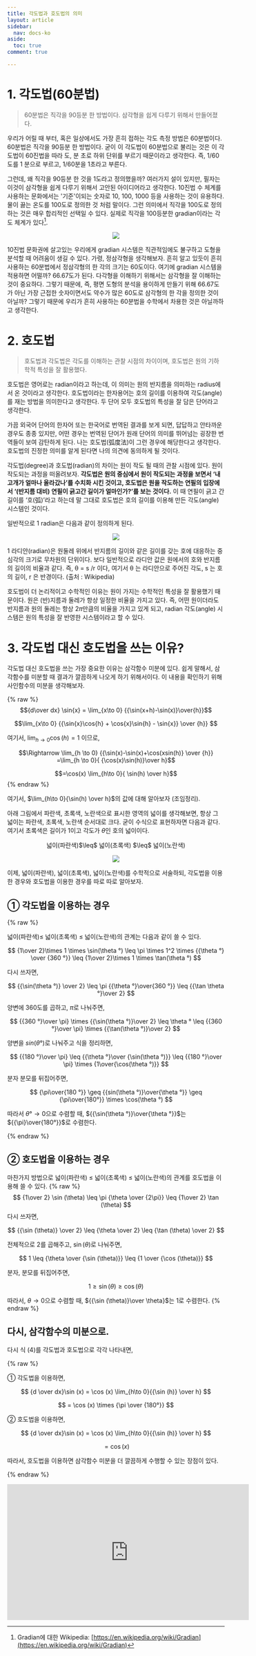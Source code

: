 ```yaml
---
title: 각도법과 호도법의 의미
layout: article
sidebar:
  nav: docs-ko
aside:
  toc: true
comment: true

---
```



# 1. 각도법(60분법)
>60분법은 직각을 90등분 한 방법이다. 삼각형을 쉽게 다루기 위해서 만들어졌다.

   우리가 어릴 때 부터, 혹은 일상에서도 가장 흔히 접하는 각도 측정 방법은 60분법이다. 60분법은 직각을 90등분 한 방법이다. 굳이 이 각도법이 60분법으로 불리는 것은 이 각도법이 60진법을 따라 도, 분 초로 하위 단위를 부르기 때문이라고 생각한다. 즉, 1/60도를 1 분으로 부르고, 1/60분을 1초라고 부른다. 

   그런데, 왜 직각을 90등분 한 것을 1도라고 정의했을까? 여러가지 설이 있지만, 필자는 이것이 삼각형을 쉽게 다루기 위해서 고안된 아이디어라고 생각한다. 10진법 수 체계를 사용하는 문화에서는 '기준'이되는 숫자로 10, 100, 1000 등을 사용하는 것이 유용하다. 물이 끓는 온도를 100도로 정의한 것 처럼 말이다. 그런 의미에서 직각을 100도로 정의하는 것은 매우 합리적인 선택일 수 있다. 실제로 직각을 100등분한 gradian이라는 각도 체계가 있다[^1].
<p align="center">
  <img src="https://support.esri.com/~/media/Support/GISDictionary/gradian.jpg">
</p>
   10진법 문화권에 살고있는 우리에게 gradian 시스템은 직관적임에도 불구하고 도형을 분석할 때 어려움이 생길 수 있다. 가령, 정삼각형을 생각해보자. 흔히 알고 있듯이 흔히 사용하는 60분법에서 정삼각형의 한 각의 크기는 60도이다. 여기에 gradian 시스템을 적용하면 어떨까? 66.67도가 된다. 다각형을 이해하기 위해서는 삼각형을 잘 이해하는 것이 중요하다. 그렇기 때문에, 즉, 평면 도형의 분석을 용이하게 만들기 위해 66.67도가 아닌 가장 근접한 숫자이면서도 약수가 많은 60도로 삼각형의 한 각을 정의한 것이 아닐까? 그렇기 때문에 우리가 흔히 사용하는 60분법을 수학에서 차용한 것은 아닐까하고 생각한다.


# 2. 호도법
>호도법과 각도법은 각도를 이해하는 관찰 시점의 차이이며,
>호도법은 원의 기하학적 특성을 잘 활용했다.


 호도법은 영어로는 radian이라고 하는데, 이 의미는 원의 반지름을 의미하는 radius에서 온 것이라고 생각한다. 호도법이라는 한자용어는 호의 길이를 이용하여 각도(angle)를 재는 방법을 의미한다고 생각한다. 두 단어 모두 호도법의 특성을 잘 담은 단어라고 생각한다.

 가끔 외국어 단어의 한자어 또는 한국어로 번역된 결과를 보게 되면, 답답하고 안타까운 경우도 종종 있지만, 어떤 경우는 번역된 단어가 원래 단어의 의미를 뛰어넘는 굉장한 번역들이 보여 감탄하게 된다. 나는 호도법(弧度法)이 그런 경우에 해당한다고 생각한다. 호도법의 진정한 의미를 알게 된다면 나의 의견에 동의하게 될 것이다.

 각도법(degree)과 호도법(radian)의 차이는 원이 작도 될 때의 관찰 시점에 있다. 원이 작도되는 과정을 떠올려보자. **각도법은 원의 중심에서 원이 작도되는 과정을 보면서 ‘내 고개가 얼마나 올라갔나’를 수치화 시킨 것이고, 호도법은 원을 작도하는 연필의 입장에서 ‘(반지름 대비) 연필이 긁고간 길이가 얼마인가?’를 보는 것이다.** 이 때 연필이 긁고 간 길이를 ‘호(弧)’라고 하는데 말 그대로 호도법은 호의 길이를 이용해 만든 각도(angle) 시스템인 것이다.

 일반적으로 1 radian은 다음과 같이 정의하게 된다.
 
<p align="center">
  <img src="https://raw.githubusercontent.com/angeloyeo/angeloyeo.github.io/master/pics/2-1-%EA%B0%81%EB%8F%84%EB%B2%95%EA%B3%BC_%ED%98%B8%EB%8F%84%EB%B2%95/%EA%B7%B8%EB%A6%BC2.png">
</p>
1 라디안(radian)은 원둘레 위에서 반지름의 길이와 같은 길이를 갖는 호에 대응하는 중심각의 크기로 무차원의 단위이다. 보다 일반적으로 라디안 값은 원에서의 호와 반지름의 길이의 비율과 같다. 즉, θ = s /r 이다, 여기서 θ 는 라디안으로 주어진 각도, s 는 호의 길이, r 은 반경이다. (출처 : Wikipedia)

 호도법이 더 논리적이고 수학적인 이유는 원이 가지는 수학적인 특성을 잘 활용했기 때문이다. 원은 (반)지름과 둘레가 항상 일정한 비율을 가지고 있다. 즉, 어떤 원이더라도 반지름과 원의 둘레는 항상 $2\pi$만큼의 비율을 가지고 있게 되고, radian 각도(angle) 시스템은 원의 특성을 잘 반영한 시스템이라고 할 수 있다.

# 3. 각도법 대신 호도법을 쓰는 이유?
각도법 대신 호도법을 쓰는 가장 중요한 이유는 삼각함수 미분에 있다. 쉽게 말해서, 삼각함수를 미분할 때 결과가 깔끔하게 나오게 하기 위해서이다. 이 내용을 확인하기 위해 사인함수의 미분을 생각해보자.

{% raw %}
$${d\over dx} \sin{x} = \lim_{x\to 0} {{\sin(x+h)-\sin(x)}\over{h}}$$

$$\lim_{x\to 0} {{\sin{x}\cos{h} + \cos{x}\sin{h} - \sin{x}} \over {h}} $$

여기서, $\lim_{h \to 0} {\cos(h) = 1}$ 이므로,

$$\Rightarrow \lim_{h \to 0}
{{\sin(x)-\sin(x)+\cos(xsin(h)} \over {h}}
=\lim_{h \to 0}{ {\cos(x)\sin(h)}\over h}$$

$$=\cos(x) \lim_{h\to 0}{ \sin(h) \over h}$$
{% endraw %}

여기서, $\lim_{h\to 0}{\sin(h) \over h}$의 값에 대해 알아보자 (조임정리).

아래 그림에서 파란색, 초록색, 노란색으로 표시한 영역의 넓이를 생각해보면, 항상 그 넓이는 파란색, 초록색, 노란색 순서대로 크다. 굳이 수식으로 표현하자면 다음과 같다. 여기서 초록색은 길이가 1이고 각도가 $\theta$인 호의 넓이이다.

<center>넓이(파란색)$\leq$ 넓이(초록색) $\leq$ 넓이(노란색)</center>

<p align="center">
  <img src="https://raw.githubusercontent.com/angeloyeo/angeloyeo.github.io/master/pics/2-1-%EA%B0%81%EB%8F%84%EB%B2%95%EA%B3%BC_%ED%98%B8%EB%8F%84%EB%B2%95/%EA%B7%B8%EB%A6%BC3.png">
</p>


이제, 넓이(파란색), 넓이(초록색), 넓이(노란색)를 수학적으로 서술하되, 각도법을 이용한 경우와 호도법을 이용한 경우를 따로 따로 알아보자.

## ➀ 각도법을 이용하는 경우

{% raw %}

넓이(파란색)$\leq$ 넓이(초록색) $\leq$ 넓이(노란색)의 관계는 다음과 같이 쓸 수 있다.

$$
{1\over 2}\times 1 \times \sin(\theta °) 
\leq
\pi \times 1^2 \times {{\theta °} \over {360 °}}
\leq
{1\over 2}\times 1 \times \tan(\theta °)
$$

다시 쓰자면,

$$
{{\sin(\theta °)} \over 2}
\leq
\pi {{\theta °}\over{360 °}} 
\leq
{{\tan \theta °}\over 2}
$$

양변에 360도를 곱하고, $\pi$로 나눠주면,

$$
{{360 °}\over \pi} \times {{\sin(\theta °)}\over 2}
\leq
\theta °
\leq
{{360 °}\over \pi} \times {{\tan(\theta °)}\over 2}
$$

양변을 $sin(\theta °)$로 나눠주고 식을 정리하면,

$$
{{180 °}\over \pi}
\leq
{{\theta °}\over {\sin(\theta °)}}
\leq
{{180 °}\over \pi} \times {1\over{\cos(\theta °)}}
$$

분자 분모를 뒤집어주면,

$$
{\pi\over{180 °}}
\geq
{{sin(\theta °)}\over{\theta °}}
\geq
{\pi\over{180°}} \times \cos(\theta °)
$$

따라서 $\theta ° \to 0$으로 수렴할 때, ${{\sin(\theta °)}\over{\theta °}}$는 ${{\pi}\over{180°}}$로 수렴한다.

{% endraw %}
## ➁ 호도법을 이용하는 경우

마찬가지 방법으로 넓이(파란색) $\leq$ 넓이(초록색) $\leq$ 넓이(노란색)의 관계를 호도법을 이용해 쓸 수 있다.
{% raw %}
$$
{1\over 2} \sin (\theta)
\leq
\pi {\theta \over {2\pi}}
\leq
{1\over 2} \tan (\theta)
$$
다시 쓰자면,

$$
{{\sin (\theta)} \over 2}
\leq
{\theta \over 2}
\leq
{\tan (\theta) \over 2}
$$


전체적으로 2를 곱해주고, $\sin (\theta)$로 나눠주면,

$$
1
\leq
{\theta \over {\sin (\theta)}}
\leq
{1 \over {\cos (\theta)}}
$$

분자, 분모를 뒤집어주면,

$$
1
\geq
{\sin (\theta)}
\geq
{\cos (\theta)}
$$

따라서, $\theta \to 0$으로 수렴할 때, ${{\sin (\theta)}\over \theta}$는 1로 수렴한다.
{% endraw %}

## 다시, 삼각함수의 미분으로.

다시 식 (4)를 각도법과 호도법으로 각각 나타내면,

{% raw  %}

➀ 각도법을 이용하면,

$$
{d \over dx}\sin (x) = \cos (x) \lim_{h\to 0}{{\sin (h)} \over h}
$$

$$
= \cos (x) \times {\pi \over {180°}}
$$


➁ 호도법을 이용하면,

$$
{d \over dx}\sin (x) = \cos (x) \lim_{h\to 0}{{\sin (h)} \over h}
$$

$$
= \cos (x) 
$$

따라서, 호도법을 이용하면 삼각함수 미분을 더 깔끔하게 수행할 수 있는 장점이 있다.

{% endraw %}

<center><iframe width="560" height="315" src="https://www.youtube.com/embed/vzesodSa17I" frameborder="0" allow="autoplay; encrypted-media" allowfullscreen></iframe></center>

[^1]: Gradian에 대한 Wikipedia: [https://en.wikipedia.org/wiki/Gradian](https://en.wikipedia.org/wiki/Gradian)


